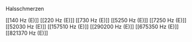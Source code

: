 Halsschmerzen

[[140 Hz (E)]]
[[220 Hz (E)]]
[[730 Hz (E)]]
[[5250 Hz (E)]]
[[7250 Hz (E)]]
[[52030 Hz (E)]]
[[157510 Hz (E)]]
[[290200 Hz (E)]]
[[675350 Hz (E)]]
[[821370 Hz (E)]]